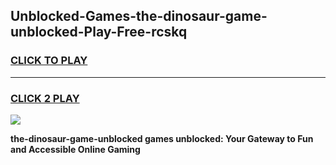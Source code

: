 
## Unblocked-Games-the-dinosaur-game-unblocked-Play-Free-rcskq
<h3>
<a href="https://premium76.site?title=the-dinosaur-game-unblocked&ref=21A">CLICK TO PLAY</a></h3>
<hr>

<h3>
<a href="https://premium76.site?title=the-dinosaur-game-unblocked&ref=21A">CLICK 2 PLAY</a>
  
</h3>

<a href="https://premium76.site?title=the-dinosaur-game-unblocked&ref=21A"><img src="https://clearcache.store/games.png"></a>


**the-dinosaur-game-unblocked games unblocked: Your Gateway to Fun and Accessible Online Gaming**
